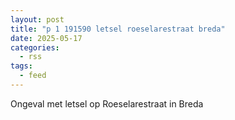 ```yaml
---
layout: post
title: "p 1 191590 letsel roeselarestraat breda"
date: 2025-05-17
categories: 
  - rss
tags: 
  - feed
---
```


Ongeval met letsel op Roeselarestraat in Breda
